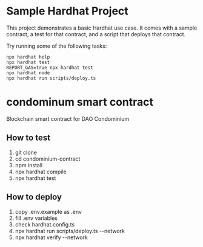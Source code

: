 # Sample Hardhat Project

This project demonstrates a basic Hardhat use case. It comes with a sample contract, a test for that contract, and a script that deploys that contract.

Try running some of the following tasks:

```shell
npx hardhat help
npx hardhat test
REPORT_GAS=true npx hardhat test
npx hardhat node
npx hardhat run scripts/deploy.ts
```
# condominum smart contract
Blockchain smart contract for DAO Condominium

## How to test
1. git clone
2. cd condominium-contract
3. npm install
4. npx hardhat compile
5. npx hardhat test

## How to deploy
1. copy .env.example as .env
2. fill .env variables
3. check hardhat.config.ts 
4. npx hardhat run scripts/deploy.ts --network <network name>
5. npx hardhat verify --network <network name> <contract address>